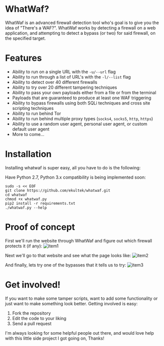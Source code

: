 # WhatWaf?

WhatWaf is an advanced firewall detection tool who's goal is to give you the idea of "There's a WAF?". WhatWaf works by detecting a firewall on a web application, and attempting to detect a bypass (or two) for said firewall, on the specified target.

# Features
 - Ability to run on a single URL with the `-u/--url` flag
 - Ability to run through a list of URL's with the `-l/--list` flag
 - Ability to detect over 40 different firewalls
 - Ability to try over 20 different tampering techniques
 - Ability to pass your own payloads either from a file or from the terminal
 - Payloads that are guaranteed to produce at least one WAF triggering
 - Ability to bypass firewalls using both SQLi techniques and cross site scripting techniques
 - Ability to run behind Tor
 - Ability to run behind multiple proxy types (`socks4`, `socks5`, `http`, `https`)
 - Ability to use a random user agent, personal user agent, or custom default user agent
 - More to come...

# Installation

Installing whatwaf is super easy, all you have to do is the following:

Have Python 2.7, Python 3.x compatibility is being implemented soon:
```
sudo -s << EOF
git clone https://github.com/ekultek/whatwaf.git
cd whatwaf
chmod +x whatwaf.py
pip2 install -r requirements.txt
./whatwaf.py --help
```

# Proof of concept

First we'll run the website through WhatWaf and figure out which firewall protects it (if any):
![item1](http://i67.tinypic.com/142y9s6.png)

Next we'll go to that website and see what the page looks like:
![item2](http://i64.tinypic.com/262mjhl.png)

And finally, lets try one of the bypasses that it tells us to try:
![item3](http://i66.tinypic.com/sdi3x0.png)

# Get involved!

If you want to make some tamper scripts, want to add some functionality or just want to make something look better. Getting involved is easy:

 1. Fork the repository
 2. Edit the code to your liking
 3. Send a pull request

I'm always looking for some helpful people out there, and would love help with this little side project I got going on, Thanks! 
